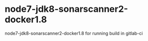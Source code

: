 # node7-jdk8-sonarscanner2-docker1.8
node7-jdk8-sonarscanner2-docker1.8 for running build in gitlab-ci
